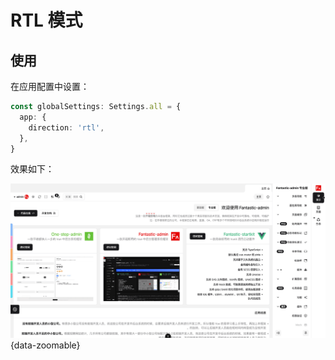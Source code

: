 # RTL 模式 <Badge type="pro" text="专业版" /> <Badge type="tip" text="v4.7.0 新增" />

## 使用

在应用配置中设置：

```ts {2-4}
const globalSettings: Settings.all = {
  app: {
    direction: 'rtl',
  },
}
```

效果如下：

![](/rtl.png){data-zoomable}